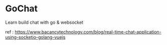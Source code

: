 # GoChat
Learn build chat with go &amp; websocket 

ref : https://www.bacancytechnology.com/blog/real-time-chat-application-using-socketio-golang-vuejs
